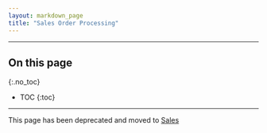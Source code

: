 ```yaml
---
layout: markdown_page
title: "Sales Order Processing"
---
```


---
## On this page
{:.no_toc}

- TOC
{:toc}

---

This page has been deprecated and moved to [Sales](https://github.com/daijapan/test/tree/master/sales/index.html.md)
